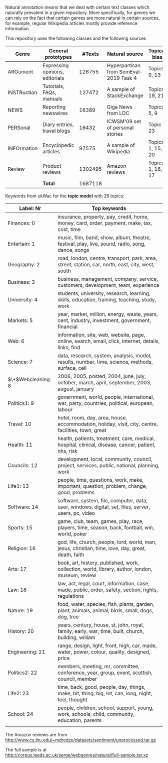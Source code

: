 Natural annotation means that we deal with certain text classes which
naturally prevalent in a given repository. More specifically, for genres
we can rely on the fact that certain genres are more natural in certain
sources, for example, regular Wikipedia articles mostly provide
reference information.

This repository uses the following classes and the following sources

| Genre       | General prototypes              | \#Texts | Natural source                         | Topical bias     |
|-------------|---------------------------------|---------|----------------------------------------|------------------|
| ARGument    | Expressing opinions, editorials | 126755  | Hyperpartisan from SemEval-2019 Task 4 | Topics 9, 13     |
| INSTRuction | Tutorials, FAQs, manuals        | 127472  | A sample of StackExchange              | Topics 19, 21    |
| NEWS        | Reporting newswires             | 16389   | Giga News from LDC                     | Topics 5, 9      |
| PERSonal    | Diary entries, travel blogs     | 16432   | ICWSM'09 set of personal stories       | Topic 23         |
| INFOrmation | Encyclopedic articles           | 97575   | A sample of Wikipedia                  | Topics 1, 15, 20 |
| Review      | Product reviews                 | 1302495 | Amazon reviews                         | Topics 1, 16, 17 |
|             | **Total**                       | 1687118 |                                        |                  |

Keywords from ukWac for the **topic model** with 25 topics:

| Label: Nr          | Top keywords                                                                                         |
|--------------------|------------------------------------------------------------------------------------------------------|
| Finances: 0        | insurance, property, pay, credit, home, money, card, order, payment, make, tax, cost, time           |
| Entertain: 1       | music, film, band, show, album, theatre, festival, play, live, sound, radio, song, dance, songs      |
| Geography: 2       | road, london, centre, transport, park, area, street, station, car, north, east, city, west, south    |
| Business: 3        | business, management, company, service, customers, development, team, experience                     |
| University: 4      | students, university, research, learning, skills, education, training, teaching, study, work         |
| Markets: 5         | year, market, million, energy, waste, years, cent, industry, investment, government, financial       |
| Web: 6             | information, site, web, website, page, online, search, email, click, internet, details, links, find  |
| Science: 7         | data, research, system, analysis, model, results, number, time, science, methods, surface, cell      |
| $\*$Webcleaning: 8 | 2006, 2005, posted, 2004, june, july, october, march, april, september, 2003, august, january        |
| Politics1: 9       | government, world, people, international, war, party, countries, political, european, labour         |
| Travel: 10         | hotel, room, day, area, house, accommodation, holiday, visit, city, centre, facilities, town, great  |
| Health: 11         | health, patients, treatment, care, medical, hospital, clinical, disease, cancer, patient, nhs, risk  |
| Councils: 12       | development, local, community, council, project, services, public, national, planning, work          |
| Life1: 13          | people, time, questions, work, make, important, question, problem, change, good, problems            |
| Software: 14       | software, system, file, computer, data, user, windows, digital, set, files, server, users, pc, video |
| Sports: 15         | game, club, team, games, play, race, players, time, season, back, football, win, world, poker        |
| Religion: 16       | god, life, church, people, lord, world, man, jesus, christian, time, love, day, great, death, faith  |
| Arts: 17           | book, art, history, published, work, collection, world, library, author, london, museum, review      |
| Law: 18            | law, act, legal, court, information, case, made, public, order, safety, section, rights, regulations |
| Nature: 19         | food, water, species, fish, plants, garden, plant, animals, animal, birds, small, dogs, dog, tree    |
| History: 20        | years, century, house, st, john, royal, family, early, war, time, built, church, building, william   |
| Engineering: 21    | range, design, light, front, high, car, made, water, power, colour, quality, designed, price         |
| Politics2: 22      | members, meeting, mr, committee, conference, year, group, event, scottish, council, member           |
| Life2: 23          | time, back, good, people, day, things, make, bit, thing, big, lot, can, long, night, feel, thought   |
| School: 24         | people, children, school, support, young, work, schools, child, community, education, parents        |
|                    |                                                                                                      |

The Amazon reviews are from
<http://www.cs.jhu.edu/~mdredze/datasets/sentiment/unprocessed.tar.gz>

The full sample is at
<http://corpus.leeds.ac.uk/serge/webgenres/natural/full-sample.tar.xz>
